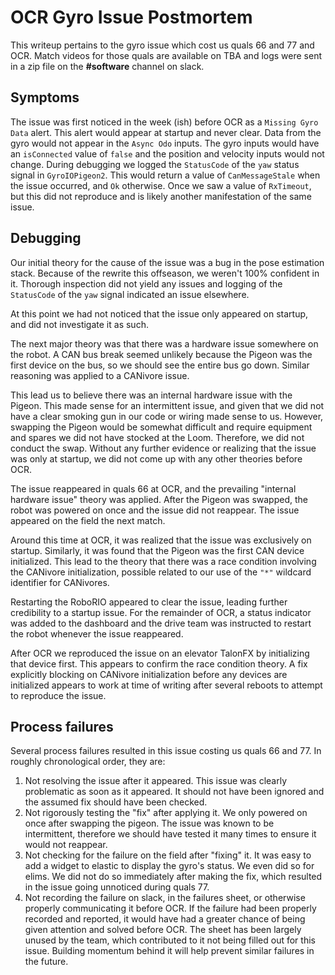 # OCR Gyro Issue Postmortem

This writeup pertains to the gyro issue which cost us quals 66 and 77 and OCR.
Match videos for those quals are available on TBA and logs were sent in a zip file on the **#software** channel on slack.

## Symptoms

The issue was first noticed in the week (ish) before OCR as a ```Missing Gyro Data``` alert.
This alert would appear at startup and never clear.
Data from the gyro would not appear in the ```Async Odo``` inputs.
The gyro inputs would have an `isConnected` value of `false` and the position and velocity inputs would not change.
During debugging we logged the `StatusCode` of the `yaw` status signal in `GyroIOPigeon2`.
This would return a value of `CanMessageStale` when the issue occurred, and `Ok` otherwise.
Once we saw a value of `RxTimeout`, but this did not reproduce and is likely another manifestation of the same issue.

## Debugging

Our initial theory for the cause of the issue was a bug in the pose estimation stack.
Because of the rewrite this offseason, we weren't 100% confident in it.
Thorough inspection did not yield any issues and logging of the `StatusCode` of the `yaw` signal indicated an issue elsewhere.

At this point we had not noticed that the issue only appeared on startup, and did not investigate it as such.

The next major theory was that there was a hardware issue somewhere on the robot.
A CAN bus break seemed unlikely because the Pigeon was the first device on the bus, so we should see the entire bus go down.
Similar reasoning was applied to a CANivore issue.

This lead us to believe there was an internal hardware issue with the Pigeon.
This made sense for an intermittent issue, and given that we did not have a clear smoking gun in our code or wiring made sense to us.
However, swapping the Pigeon would be somewhat difficult and require equipment and spares we did not have stocked at the Loom.
Therefore, we did not conduct the swap.
Without any further evidence or realizing that the issue was only at startup, we did not come up with any other theories before OCR.

The issue reappeared in quals 66 at OCR, and the prevailing "internal hardware issue" theory was applied.
After the Pigeon was swapped, the robot was powered on once and the issue did not reappear.
The issue appeared on the field the next match.

Around this time at OCR, it was realized that the issue was exclusively on startup.
Similarly, it was found that the Pigeon was the first CAN device initialized.
This lead to the theory that there was a race condition involving the CANivore initialization, possible related to our use of the ```"*"``` wildcard identifier for CANivores.

Restarting the RoboRIO appeared to clear the issue, leading further credibility to a startup issue.
For the remainder of OCR, a status indicator was added to the dashboard and the drive team was instructed to restart the robot whenever the issue reappeared.

After OCR we reproduced the issue on an elevator TalonFX by initializing that device first.
This appears to confirm the race condition theory.
A fix explicitly blocking on CANivore initialization before any devices are initialized appears to work at time of writing after several reboots to attempt to reproduce the issue.

## Process failures

Several process failures resulted in this issue costing us quals 66 and 77.
In roughly chronological order, they are:

 1. Not resolving the issue after it appeared.
    This issue was clearly problematic as soon as it appeared.
    It should not have been ignored and the assumed fix should have been checked.
 2. Not rigorously testing the "fix" after applying it.
    We only powered on once after swapping the pigeon.
    The issue was known to be intermittent, therefore we should have tested it many times to ensure it would not reappear.
 3. Not checking for the failure on the field after "fixing" it.
    It was easy to add a widget to elastic to display the gyro's status.
    We even did so for elims.
    We did not do so immediately after making the fix, which resulted in the issue going unnoticed during quals 77.
 4. Not recording the failure on slack, in the failures sheet, or otherwise properly communicating it before OCR.
    If the failure had been properly recorded and reported, it would have had a greater chance of being given attention and solved before OCR.
    The sheet has been largely unused by the team, which contributed to it not being filled out for this issue.
    Building momentum behind it will help prevent similar failures in the future.
